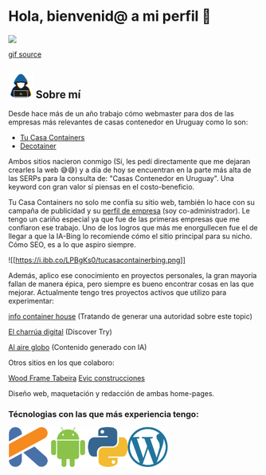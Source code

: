 # Hola, bienvenid@ a mi perfil 👋
<img align="center" height="250" src="https://images-wixmp-ed30a86b8c4ca887773594c2.wixmp.com/f/4cbddb5d-7a54-47ba-882b-145fa91744a5/d8jjan8-4b0ca77b-1398-4eb0-a599-0df04bc47d3e.gif?token=eyJ0eXAiOiJKV1QiLCJhbGciOiJIUzI1NiJ9.eyJzdWIiOiJ1cm46YXBwOjdlMGQxODg5ODIyNjQzNzNhNWYwZDQxNWVhMGQyNmUwIiwiaXNzIjoidXJuOmFwcDo3ZTBkMTg4OTgyMjY0MzczYTVmMGQ0MTVlYTBkMjZlMCIsIm9iaiI6W1t7InBhdGgiOiJcL2ZcLzRjYmRkYjVkLTdhNTQtNDdiYS04ODJiLTE0NWZhOTE3NDRhNVwvZDhqamFuOC00YjBjYTc3Yi0xMzk4LTRlYjAtYTU5OS0wZGYwNGJjNDdkM2UuZ2lmIn1dXSwiYXVkIjpbInVybjpzZXJ2aWNlOmZpbGUuZG93bmxvYWQiXX0.HkqtaMAiwreNjKXMbN3Hl0bewN1GE81ZO7B61bMKIWI"/>


[gif source](https://www.deviantart.com/pyrogoth/art/Big-Hero-6-516542372)

## <picture><img src = "https://github.com/0xAbdulKhalid/0xAbdulKhalid/raw/main/assets/mdImages/about_me.gif" width = 50px></picture> **Sobre mí**

Desde hace más de un año trabajo cómo webmaster para dos de las empresas más relevantes de casas contenedor en Uruguay como lo son: 

- [Tu Casa Containers](https://tucasacontainer.com/) 
- [Decotainer](https://decotainer.uy/)

Ambos sitios nacieron conmigo (Sí, les pedí directamente que me dejaran crearles la web 😅😅) y a día de hoy se encuentran en la parte más alta de las SERPs para la consulta de: "Casas Contenedor en Uruguay". Una keyword con gran valor sí piensas en el costo-beneficio.

Tu Casa Containers no solo me confía su sitio web, también lo hace con su campaña de publicidad y su [perfil de empresa](https://maps.app.goo.gl/Wt4MEvh9qRRktmdw5) (soy co-administrador). Le tengo un cariño especial ya que fue de las primeras empresas que me confiaron ese trabajo. Uno de los logros que más me enorgullecen fue el de llegar a que la IA-Bing lo recomiende cómo el sitio principal para su nicho. Cómo SEO, es a lo que aspiro siempre.

![[https://i.ibb.co/LPBgKs0/tucasacontainerbing.png]]

Además, aplico ese conocimiento en proyectos personales, la gran mayoría fallan de manera épica, pero siempre es bueno encontrar cosas en las que mejorar. Actualmente tengo tres proyectos activos que utilizo para experimentar:

[info container house](https://infocontainerhouse.com/) (Tratando de generar una autoridad sobre este topic)

[El charrúa digital](https://elcharruadigital.uy/) (Discover Try)

[Al aire globo](https://alaireglobo.com/) (Contenido generado con IA)

Otros sitios en los que colaboro:

[Wood Frame Tabeira](https://woodframetabeira.uy/)
[Evic construcciones](https://evicconstrucciones.uy/)

Diseño web, maquetación y redacción de ambas home-pages.

### Técnologias con las que más experiencia tengo:
<img align="left" height="80px" src="/assets/Logo_kotlin.png">
<img align="left" height="80px" src="/assets/Logo_android.png">
<img align="left" height="80px" src="/assets/Logo_python.png">
<img align="left" height="80px" src="/assets/logo_wordpress.png">

 



